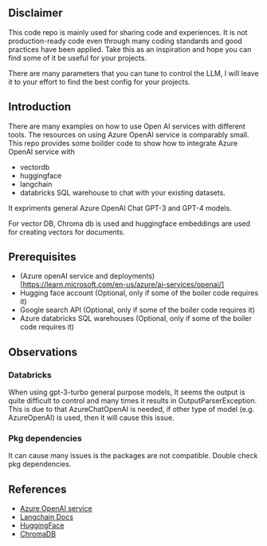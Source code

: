 ## Disclaimer

This code repo is mainly used for sharing code and experiences. It is not production-ready code even through many coding standards and good practices have been applied. Take this as an inspiration and hope you can find some of it be useful for your projects. 

There are many parameters that you can tune to control the LLM, I will leave it to your effort to find the best config for your projects.

## Introduction

There are many examples on how to use Open AI services with different tools. The resources on using Azure OpenAI service is comparably small. This repo provides some boilder code to show how to integrate Azure OpenAI service with

- vectordb
- huggingface
- langchain 
- databricks SQL warehouse to chat with your existing datasets. 

It expriments general Azure OpenAI Chat GPT-3 and GPT-4 models.  

For vector DB, Chroma db is used and huggingface embeddings are used for creating vectors for documents.   

## Prerequisites

- (Azure openAI service and deployments)[https://learn.microsoft.com/en-us/azure/ai-services/openai/]
- Hugging face account (Optional, only if some of the boiler code requires it)
- Google search API (Optional, only if some of the boiler code requires it) 
- Azure databricks SQL warehouses (Optional, only if some of the boiler code requires it)

## Observations
### Databricks 
When using gpt-3-turbo general purpose models, It seems the output is quite difficult to control and many times it results in OutputParserException. This is due to that AzureChatOpenAI is needed, if other type of model (e.g. AzureOpenAI) is used, then it will cause this issue. 
### Pkg dependencies
It can cause many issues is the packages are not compatible. Double check pkg dependencies.  

## References
- [Azure OpenAI service](https://learn.microsoft.com/en-us/azure/ai-services/openai/quickstart?tabs=command-line&pivots=programming-language-studio)
- [Langchain Docs](https://python.langchain.com/docs/integrations/providers/databricks)
- [HuggingFace](https://huggingface.co/docs)
- [ChromaDB](https://docs.trychroma.com/)